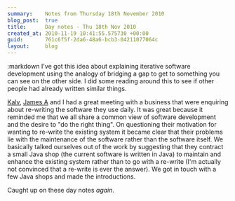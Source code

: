 ```yaml
---
summary:    Notes from Thursday 18th November 2010
blog_post:  true
title:      Day notes - Thu 18th Nov 2010
created_at: 2010-11-19 10:41:55.575730 +00:00
guid:       761c6f5f-2da6-48a6-bcb3-04211077064c
layout:     blog
---
```

:markdown
  I've got this idea about explaining iterative software development using the analogy of bridging a gap to get to something you can see on the other side.  I did some reading around this to see if other people had already written similar things.

  [Kalv](http://kalv.co.uk/), [James A](http://interblah.net/) and I had a great meeting with a business that were enquiring about re-writing the software they use daily.  It was great because it reminded me that we all share a common view of software development and the desire to "do the right thing".  On questioning their motivation for wanting to re-write the existing system it became clear that their problems lie with the maintenance of the software rather than the software itself.  We basically talked ourselves out of the work by suggesting that they contract a small Java shop (the current software is written in Java) to maintain and enhance the existing system rather than to go with a re-write (I'm actually not convinced that a re-write is ever the answer).  We got in touch with a few Java shops and made the introductions.

  Caught up on these day notes *again*.
